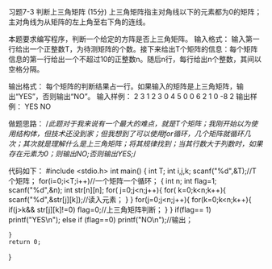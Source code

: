 习题7-3 判断上三角矩阵 (15分)
上三角矩阵指主对角线以下的元素都为0的矩阵；主对角线为从矩阵的左上角至右下角的连线。

本题要求编写程序，判断一个给定的方阵是否上三角矩阵。
输入格式：
输入第一行给出一个正整数T，为待测矩阵的个数。接下来给出T个矩阵的信息：每个矩阵信息的第一行给出一个不超过10的正整数n。随后n行，每行给出n个整数，其间以空格分隔。

输出格式：
每个矩阵的判断结果占一行。如果输入的矩阵是上三角矩阵，输出“YES”，否则输出“NO”。
输入样例：
2
3
1 2 3
0 4 5
0 0 6
2
1 0
-8 2
输出样例：
YES
NO


做题思路：
/*此题对于我来说有一个最大的难点，就是T个矩阵；我刚开始以为使用结构体，但技术还没到家；但我想到了可以使用for循环，几个矩阵就循环几次；其次就是理解什么是上三角矩阵；将其规律找到；当其行数大于列数时，如果存在元素为0；则输出NO;否则输出YES;*/


代码如下：
#include <stdio.h>
int main()
{
	int T;
	int i,j,k;
	scanf("%d",&T);//T个矩阵；
	for(i=0;i<T;i++)//一个矩阵一个循环；
        {
		int n;
		int flag=1;
		scanf("%d",&n);
		int str[n][n];
		for( j=0;j<n;j++){
			for( k=0;k<n;k++){
				scanf("%d",&str[j][k]);//读入元素；
			}
		}
		for(j=0;j<n;j++){
			for(k=0;k<n;k++){
				if(j>k&& str[j][k]!=0) flag=0;//上三角矩阵判断；
			} 
		}
		if(flag== 1) printf("YES\n");
		else if (flag==0) printf("NO\n");//输出；
		
	} 
	return 0;
 } 


